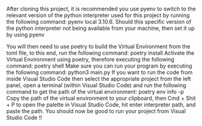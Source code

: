 After cloning this project, it is recommended you use pyenv to switch to the relevant version of the python interpreter used for this project by running the following command: pyenv local 3.10.6. Should this specific version of the python interpreter not being available from your machine, then set it up by using pyenv

You will then need to use poetry to build the Virtual Environment from the toml file, to this end, run the following command: poetry install
Activate the Virtual Environment using poetry, therefore executing the following command: poetry shell
Make sure you can run your program by executing the following command: python3 main.py
If you want to run the code from inside Visual Studio Code then select the appropriate project from the left panel, open a terminal (within Visual Studio Code) and run the following command to get the path of the virtual environment: poetry env info -p
Copy the path of the virtual environment to your clipboard, then Cmd + Shit + P to open the palette in Visual Studio Code, hit enter interpreter path, and paste the path.
You should now be good to run your project from Visual Studio Code !!
